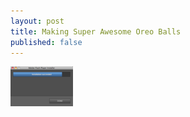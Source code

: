 ```yaml
--- 
layout: post
title: Making Super Awesome Oreo Balls  
published: false
---                                   
```


![Complete Thumb 100xauto 33](../images/complete-thumb-100xauto-33.png)